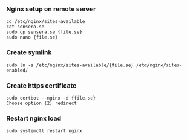 ### Nginx setup on remote server

```
cd /etc/nginx/sites-available
cat sensera.se
sudo cp sensera.se {file.se}
sudo nano {file.se}
```

### Create symlink
```
sudo ln -s /etc/nginx/sites-available/{file.se} /etc/nginx/sites-enabled/
```

### Create https certificate
```
sudo certbot --nginx -d {file.se}
Choose option (2) redirect
```

### Restart nginx load
```
sudo systemctl restart nginx
```